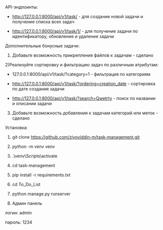 API-эндпоинты:

- http://127.0.0.1:8000/api/v1/task/ - для создание новой задачи и получение списка всех задач

- http://127.0.0.1:8000/api/v1/task/1/ - для получение задачи по идентификатору, обновление и удаление задачи

Дополнительные бонусные задачи:

1) Добавьте возможность прикрепления файлов к задачам - сделано
   
2)Реализуйте сортировку и фильтрацию задач по различным атрибутам:

- 127.0.0.1:8000/api/v1/task/?category=1 - фильтрация по категориям

- http://127.0.0.1:8000/api/v1/task/?ordering=creation_date - сортировка по дате создания задачи

- http://127.0.0.1:8000/api/v1/task/?search=Qwetrty - поиск по названии и описании задачи

3) Добавьте возможность добавления к задачам категорий или меток - сделано

Установка:
1) git clone https://github.com/ziyoviddin-m/task-management.git

2) python -m venv venv

3) .\venv\Scripts\activate

4) cd task-management

5) pip install -r requirements.txt

6) cd To_Do_List

7) python manage.py runserver

9) Админ панель

логин: admin

пароль: 1234

